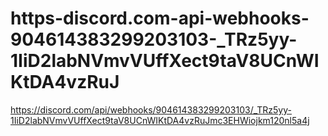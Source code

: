 # https-discord.com-api-webhooks-904614383299203103-_TRz5yy-1IiD2labNVmvVUffXect9taV8UCnWIKtDA4vzRuJ
https://discord.com/api/webhooks/904614383299203103/_TRz5yy-1IiD2labNVmvVUffXect9taV8UCnWIKtDA4vzRuJmc3EHWiojkm120nl5a4j
